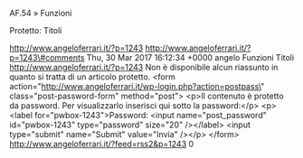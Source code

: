 AF.54 » Funzioni

Protetto: Titoli

http://www.angeloferrari.it/?p=1243 http://www.angeloferrari.it/?p=1243\#comments Thu, 30 Mar 2017 16:12:34 +0000 angelo Funzioni Titoli http://www.angeloferrari.it/?p=1243 Non è disponibile alcun riassunto in quanto si tratta di un articolo protetto. \<form action=\"http://www.angeloferrari.it/wp-login.php?action=postpass\" class=\"post-password-form\" method=\"post\"\> \<p\>Il contenuto è protetto da password. Per visualizzarlo inserisci qui sotto la password:\</p\> \<p\>\<label for=\"pwbox-1243\"\>Password: \<input name=\"post\_password\" id=\"pwbox-1243\" type=\"password\" size=\"20\" /\>\</label\> \<input type=\"submit\" name=\"Submit\" value=\"Invia\" /\>\</p\> \</form\> http://www.angeloferrari.it/?feed=rss2&p=1243 0

